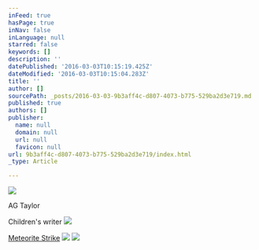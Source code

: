 ```yaml
---
inFeed: true
hasPage: true
inNav: false
inLanguage: null
starred: false
keywords: []
description: ''
datePublished: '2016-03-03T10:15:19.425Z'
dateModified: '2016-03-03T10:15:04.283Z'
title: ''
author: []
sourcePath: _posts/2016-03-03-9b3aff4c-d807-4073-b775-529ba2d3e719.md
published: true
authors: []
publisher:
  name: null
  domain: null
  url: null
  favicon: null
url: 9b3aff4c-d807-4073-b775-529ba2d3e719/index.html
_type: Article

---
```

![](https://the-grid-user-content.s3-us-west-2.amazonaws.com/40242262-dcdc-4b96-9d42-a5e86b56e044.jpg)

AG Taylor

Children's writer
![](https://the-grid-user-content.s3-us-west-2.amazonaws.com/4c328cba-c924-4c2d-95eb-5c2934c975ce.jpg)

[Meteorite Strike][0]
![](https://the-grid-user-content.s3-us-west-2.amazonaws.com/d9bac5ae-26f3-4e4f-8904-c638b96d0ba8.jpg)
![](https://the-grid-user-content.s3-us-west-2.amazonaws.com/2d93648f-496e-411d-bb8c-f08bd8d7d5fa.jpg)

[0]: null